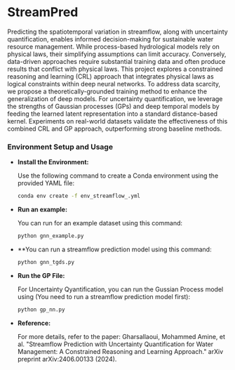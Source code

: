 # StreamPred

Predicting the spatiotemporal variation in streamflow, along with uncertainty quantification, enables informed decision-making for sustainable water resource management. While process-based hydrological models rely on physical laws, their simplifying assumptions can limit accuracy. Conversely, data-driven approaches require substantial training data and often produce results that conflict with physical laws. This project explores a constrained reasoning and learning (CRL) approach that integrates physical laws as logical constraints within deep neural networks. To address data scarcity, we propose a theoretically-grounded training method to enhance the generalization of deep models. For uncertainty quantification, we leverage the strengths of Gaussian processes (GPs) and deep temporal models by feeding the learned latent representation into a standard distance-based kernel. Experiments on real-world datasets validate the effectiveness of this combined CRL and GP approach, outperforming strong baseline methods.


### Environment Setup and Usage

- **Install the Environment:**

  Use the following command to create a Conda environment using the provided YAML file:

  ```bash
  conda env create -f env_streamflow_.yml
  ```

- **Run an example:**

  You can run for an example dataset using this command:

  ```bash
  python gnn_example.py
  ```

- **You can run a streamflow prediction model using this command:

  ```bash
  python gnn_tgds.py
  ```

- **Run the GP File:**

  For Uncertainty Qyantification, you can run the Gussian Process model using (You need to run a streamflow prediction model first):

  ```bash
  python gp_nn.py
  ```

- **Reference:**

  For more details, refer to the paper:
  Gharsallaoui, Mohammed Amine, et al. "Streamflow Prediction with Uncertainty Quantification for Water Management: A Constrained Reasoning and Learning Approach." arXiv preprint arXiv:2406.00133 (2024).


